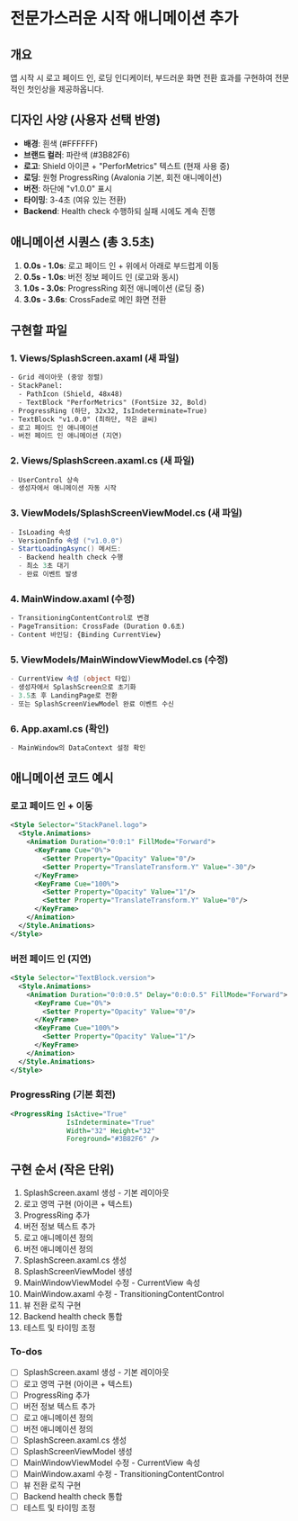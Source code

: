 <!-- fa196550-a3fb-4d98-9a5d-c3c5cce92b49 f3f17376-782b-41b5-b8d6-08b0aad5a1c0 -->
# 전문가스러운 시작 애니메이션 추가

## 개요

앱 시작 시 로고 페이드 인, 로딩 인디케이터, 부드러운 화면 전환 효과를 구현하여 전문적인 첫인상을 제공하옵니다.

## 디자인 사양 (사용자 선택 반영)

- **배경**: 흰색 (#FFFFFF)
- **브랜드 컬러**: 파란색 (#3B82F6)
- **로고**: Shield 아이콘 + "PerforMetrics" 텍스트 (현재 사용 중)
- **로딩**: 원형 ProgressRing (Avalonia 기본, 회전 애니메이션)
- **버전**: 하단에 "v1.0.0" 표시
- **타이밍**: 3-4초 (여유 있는 전환)
- **Backend**: Health check 수행하되 실패 시에도 계속 진행

## 애니메이션 시퀀스 (총 3.5초)

1. **0.0s - 1.0s**: 로고 페이드 인 + 위에서 아래로 부드럽게 이동
2. **0.5s - 1.0s**: 버전 정보 페이드 인 (로고와 동시)
3. **1.0s - 3.0s**: ProgressRing 회전 애니메이션 (로딩 중)
4. **3.0s - 3.6s**: CrossFade로 메인 화면 전환

## 구현할 파일

### 1. Views/SplashScreen.axaml (새 파일)

```xml
- Grid 레이아웃 (중앙 정렬)
- StackPanel:
  - PathIcon (Shield, 48x48)
  - TextBlock "PerforMetrics" (FontSize 32, Bold)
- ProgressRing (하단, 32x32, IsIndeterminate=True)
- TextBlock "v1.0.0" (최하단, 작은 글씨)
- 로고 페이드 인 애니메이션
- 버전 페이드 인 애니메이션 (지연)
```

### 2. Views/SplashScreen.axaml.cs (새 파일)

```csharp
- UserControl 상속
- 생성자에서 애니메이션 자동 시작
```

### 3. ViewModels/SplashScreenViewModel.cs (새 파일)

```csharp
- IsLoading 속성
- VersionInfo 속성 ("v1.0.0")
- StartLoadingAsync() 메서드:
  - Backend health check 수행
  - 최소 3초 대기
  - 완료 이벤트 발생
```

### 4. MainWindow.axaml (수정)

```xml
- TransitioningContentControl로 변경
- PageTransition: CrossFade (Duration 0.6초)
- Content 바인딩: {Binding CurrentView}
```

### 5. ViewModels/MainWindowViewModel.cs (수정)

```csharp
- CurrentView 속성 (object 타입)
- 생성자에서 SplashScreen으로 초기화
- 3.5초 후 LandingPage로 전환
- 또는 SplashScreenViewModel 완료 이벤트 수신
```

### 6. App.axaml.cs (확인)

```csharp
- MainWindow의 DataContext 설정 확인
```

## 애니메이션 코드 예시

### 로고 페이드 인 + 이동

```xml
<Style Selector="StackPanel.logo">
  <Style.Animations>
    <Animation Duration="0:0:1" FillMode="Forward">
      <KeyFrame Cue="0%">
        <Setter Property="Opacity" Value="0"/>
        <Setter Property="TranslateTransform.Y" Value="-30"/>
      </KeyFrame>
      <KeyFrame Cue="100%">
        <Setter Property="Opacity" Value="1"/>
        <Setter Property="TranslateTransform.Y" Value="0"/>
      </KeyFrame>
    </Animation>
  </Style.Animations>
</Style>
```

### 버전 페이드 인 (지연)

```xml
<Style Selector="TextBlock.version">
  <Style.Animations>
    <Animation Duration="0:0:0.5" Delay="0:0:0.5" FillMode="Forward">
      <KeyFrame Cue="0%">
        <Setter Property="Opacity" Value="0"/>
      </KeyFrame>
      <KeyFrame Cue="100%">
        <Setter Property="Opacity" Value="1"/>
      </KeyFrame>
    </Animation>
  </Style.Animations>
</Style>
```

### ProgressRing (기본 회전)

```xml
<ProgressRing IsActive="True" 
              IsIndeterminate="True"
              Width="32" Height="32"
              Foreground="#3B82F6" />
```

## 구현 순서 (작은 단위)

1. SplashScreen.axaml 생성 - 기본 레이아웃
2. 로고 영역 구현 (아이콘 + 텍스트)
3. ProgressRing 추가
4. 버전 정보 텍스트 추가
5. 로고 애니메이션 정의
6. 버전 애니메이션 정의
7. SplashScreen.axaml.cs 생성
8. SplashScreenViewModel 생성
9. MainWindowViewModel 수정 - CurrentView 속성
10. MainWindow.axaml 수정 - TransitioningContentControl
11. 뷰 전환 로직 구현
12. Backend health check 통합
13. 테스트 및 타이밍 조정

### To-dos

- [ ] SplashScreen.axaml 생성 - 기본 레이아웃
- [ ] 로고 영역 구현 (아이콘 + 텍스트)
- [ ] ProgressRing 추가
- [ ] 버전 정보 텍스트 추가
- [ ] 로고 애니메이션 정의
- [ ] 버전 애니메이션 정의
- [ ] SplashScreen.axaml.cs 생성
- [ ] SplashScreenViewModel 생성
- [ ] MainWindowViewModel 수정 - CurrentView 속성
- [ ] MainWindow.axaml 수정 - TransitioningContentControl
- [ ] 뷰 전환 로직 구현
- [ ] Backend health check 통합
- [ ] 테스트 및 타이밍 조정